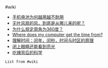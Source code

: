 #wiki

 - [手机电池为何越用越不耐用](https://mp.weixin.qq.com/s/hlgDAdMUGEM4J2hMKJwyhQ)
- [无叶风扇的风，到底是从哪儿来的呢？](https://mp.weixin.qq.com/s/nw3FTa0nCIjWXKX5_qEMig)
- [为什么规定周角为360度？](https://mp.weixin.qq.com/s/8qf3RWCcQD9zVWkWaIkHNA)
- [Where does my computer get the time from?](https://dotat.at/@/2023-05-26-whence-time.html)
- [理解时间：闰年，闰秒，时间与时区的原理](https://mp.weixin.qq.com/s/U5vj6KpmdedNEhvVdM679Q)
- [闭上眼睛还能看到亮光](https://mp.weixin.qq.com/s/T_RwdaeM_9BcVUfsQCUVjw)
- [吃辣背后的科学](https://mp.weixin.qq.com/s/NcJSt94vpXht0Vlrxv_dRg)
```dataview
List from #wiki 
```

